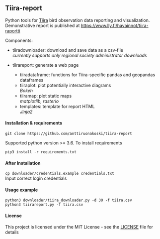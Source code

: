 ## Tiira-report

Python tools for [Tiira](https://www.tiira.fi) bird observation data reporting and visualization. Demonstrative report is published at https://www.lly.fi/havainnot/tiira-raportti 
  
Components:

- tiiradownloader: download and save data as a csv-file  
	*currently supports only regional society administrator downloads* 

- tiirareport: generate a web page
	+ tiiradataframe: functions for Tiira-specific pandas and geopandas dataframes 
	+ tiiraplot: plot potentially interactive diagrams  
	*Bokeh*
	+ tiiramap: plot static maps  
	*matplotlib, rasterio*
	+ templates: template for report HTML  
	*Jinja2*

#### Installation & requirements

`git clone https://github.com/anttiruonakoski/tiira-report`

Supported python version >= 3.6.
To install requirements

`pip3 install -r requirements.txt` 

#### After Installation

`cp downloader/credentials.example credentials.txt`  
Input correct login credentials

#### Usage example

```
python3 downloader/tiira_downloader.py -d 30 -f tiira.csv
python3 tiirareport.py -f tiira.csv
```

#### License

This project is licensed under the MIT License - see the [LICENSE](LICENSE) file for details


